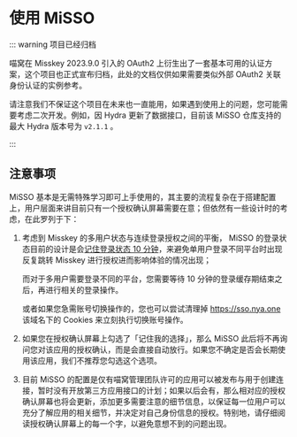 # 使用 MiSSO

::: warning 项目已经归档

喵窝在 Misskey 2023.9.0 引入的 OAuth2 上衍生出了一套基本可用的认证方案，这个项目也正式宣布归档，此处的文档仅供如果需要类似外部 OAuth2 关联身份认证的实例参考。

请注意我们不保证这个项目在未来也一直能用，如果遇到使用上的问题，您可能需要考虑二次开发。例如，因 Hydra 更新了数据接口，目前该 MiSSO 仓库支持的最大 Hydra 版本号为 `v2.1.1` 。

:::

## 注意事项

MiSSO 基本是无需特殊学习即可上手使用的，其主要的流程复杂在于搭建配置上，用户层面来讲目前只有一个授权确认屏幕需要在意；但依然有一些设计时的考虑，在此罗列于下：

1. 
    考虑到 Misskey 的多用户状态与连续登录授权之间的平衡， MiSSO 的登录状态目前的设计是会[记住登录状态 10 分钟](https://github.com/nyaone/misso/blob/177ae35699fcf7bd21e61ab578118aee11842b5d/consts/time.go#L8)，来避免单用户登录不同平台时出现反复跳转 Misskey 进行授权进而影响体验的情况出现；

    而对于多用户需要登录不同的平台，您需要等待 10 分钟的登录缓存期结束之后，再进行相关的登录操作。

    或者如果您急需账号切换操作的，您也可以尝试清理掉 https://sso.nya.one 该域名下的 Cookies 来立刻执行切换账号操作。

2. 如果您在授权确认屏幕上勾选了「记住我的选择」，那么 MiSSO 此后将不再询问您对该应用的授权确认，而是会直接自动放行。如果您不确定是否会长期使用该应用，我们不推荐您勾选这个选项。
3. 目前 MiSSO 的配置是仅有喵窝管理团队许可的应用可以被发布与用于创建连接，暂时没有开放第三方应用接口的计划；如果以后会有，那么相对应的授权确认屏幕也将会更新，添加更多需要注意的细节信息，以保证每一位用户可以充分了解应用的相关细节，并决定对自己身份信息的授权。特别地，请仔细阅读授权确认屏幕上的每一个字，以避免意想不到的问题出现。
